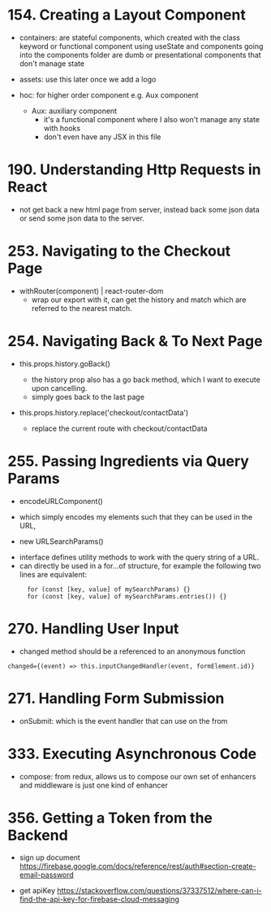 # 154. Creating a Layout Component

* containers: are stateful components, which created with the class keyword or functional component using useState and components going into the components folder are dumb or presentational components that don't manage state

* assets: use this later once we add a logo

* hoc: for higher order component e.g. Aux component
  - Aux: auxiliary component
    - it's a functional component where I also won't manage any state with hooks
    - don't even have any JSX in this file


# 190. Understanding Http Requests in React

* not get back a new html page from server, instead back some json data or send some json data to the server.

# 253. Navigating to the Checkout Page

* withRouter(component) | react-router-dom
  - wrap our export with it, can get the history and match which are referred to the nearest match.

# 254. Navigating Back & To Next Page

* this.props.history.goBack()
  - the history prop also has a go back method, which I want to execute upon cancelling.
  - simply goes back to the last page

* this.props.history.replace('checkout/contactData')
  - replace the current route with checkout/contactData

# 255. Passing Ingredients via Query Params

* encodeURLComponent()
- which simply encodes my elements such that they can be used in the URL,

* new URLSearchParams()
-  interface defines utility methods to work with the query string of a URL.
-  can directly be used in a for...of structure, for example the following two lines are equivalent:
    ```
      for (const [key, value] of mySearchParams) {}
      for (const [key, value] of mySearchParams.entries()) {}
    ```
# 270. Handling User Input

* changed method should be a referenced to an anonymous function
```
changed={(event) => this.inputChangedHandler(event, formElement.id)}
```

# 271. Handling Form Submission

* onSubmit: which is the event handler that can use on the from

# 333. Executing Asynchronous Code
* compose: from redux, allows us to compose our own set of enhancers and middleware is just one kind of enhancer

# 356. Getting a Token from the Backend

  * sign up document
    https://firebase.google.com/docs/reference/rest/auth#section-create-email-password

  * get apiKey
    https://stackoverflow.com/questions/37337512/where-can-i-find-the-api-key-for-firebase-cloud-messaging
